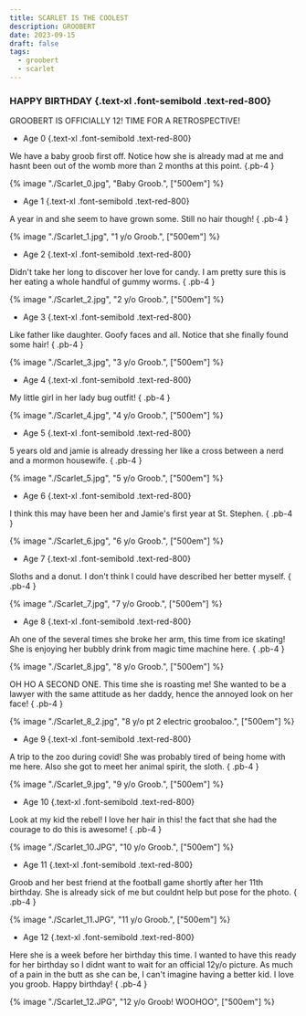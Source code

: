 ```yaml
---
title: SCARLET IS THE COOLEST
description: GROOBERT
date: 2023-09-15
draft: false
tags:
  - groobert
  - scarlet
---
```


### HAPPY BIRTHDAY {.text-xl .font-semibold .text-red-800}

GROOBERT IS OFFICIALLY 12! TIME FOR A RETROSPECTIVE!

-  Age 0 {.text-xl .font-semibold .text-red-800}

We have a baby groob first off. Notice how she is already mad at me and hasnt been out of the womb more than 2 months at this point. {.pb-4 }

{% image "./Scarlet_0.jpg", "Baby Groob.", ["500em"] %}

- Age 1 {.text-xl .font-semibold .text-red-800}

A year in and she seem to have grown some. Still no hair though! { .pb-4 }

{% image "./Scarlet_1.jpg", "1 y/o Groob.", ["500em"] %}

- Age 2 {.text-xl .font-semibold .text-red-800}

Didn't take her long to discover her love for candy. I am pretty sure this is her eating a whole handful of gummy worms. { .pb-4 }

{% image "./Scarlet_2.jpg", "2 y/o Groob.", ["500em"] %}

- Age 3 {.text-xl .font-semibold .text-red-800}

Like father like daughter. Goofy faces and all. Notice that she finally found some hair! { .pb-4 }

{% image "./Scarlet_3.jpg", "3 y/o Groob.", ["500em"] %}

- Age 4 {.text-xl .font-semibold .text-red-800}

My little girl in her lady bug outfit! { .pb-4 }

{% image "./Scarlet_4.jpg", "4 y/o Groob.", ["500em"] %}

- Age 5 {.text-xl .font-semibold .text-red-800}

5 years old and jamie is already dressing her like a cross between a nerd and a mormon housewife. { .pb-4 }

{% image "./Scarlet_5.jpg", "5 y/o Groob.", ["500em"] %}

- Age 6 {.text-xl .font-semibold .text-red-800}

I think this may have been her and Jamie's first year at St. Stephen. { .pb-4 }

{% image "./Scarlet_6.jpg", "6 y/o Groob.", ["500em"] %}

- Age 7 {.text-xl .font-semibold .text-red-800}

Sloths and a donut. I don't think I could have described her better myself. { .pb-4 }

{% image "./Scarlet_7.jpg", "7 y/o Groob.", ["500em"] %}

- Age 8 {.text-xl .font-semibold .text-red-800}

Ah one of the several times she broke her arm, this time from ice skating! She is enjoying her bubbly drink from magic time machine here. { .pb-4 }

{% image "./Scarlet_8.jpg", "8 y/o Groob.", ["500em"] %}

OH HO A SECOND ONE. This time she is roasting me! She wanted to be a lawyer with the same attitude as her daddy, hence the annoyed look on her face! { .pb-4 }

{% image "./Scarlet_8_2.jpg", "8 y/o pt 2 electric groobaloo.", ["500em"] %}

- Age 9 {.text-xl .font-semibold .text-red-800}

A trip to the zoo during covid! She was probably tired of being home with me here. Also she got to meet her animal spirit, the sloth. { .pb-4 }

{% image "./Scarlet_9.jpg", "9 y/o Groob.", ["500em"] %}

- Age 10 {.text-xl .font-semibold .text-red-800}

Look at my kid the rebel! I love her hair in this! the fact that she had the courage to do this is awesome! { .pb-4 }

{% image "./Scarlet_10.JPG", "10 y/o Groob.", ["500em"] %}

- Age 11 {.text-xl .font-semibold .text-red-800}

Groob and her best friend at the football game shortly after her 11th birthday. She is already sick of me but couldnt help but pose for the photo. { .pb-4 }

{% image "./Scarlet_11.JPG", "11 y/o Groob.", ["500em"] %}

- Age 12 {.text-xl .font-semibold .text-red-800}

Here she is a week before her birthday this time. I wanted to have this ready for her birthday so I didnt want to wait for an official 12y/o picture. As much of a pain in the butt as she can be, I can't imagine having a better kid. I love you groob. Happy birthday! { .pb-4 }

{% image "./Scarlet_12.JPG", "12 y/o Groob! WOOHOO", ["500em"] %}
